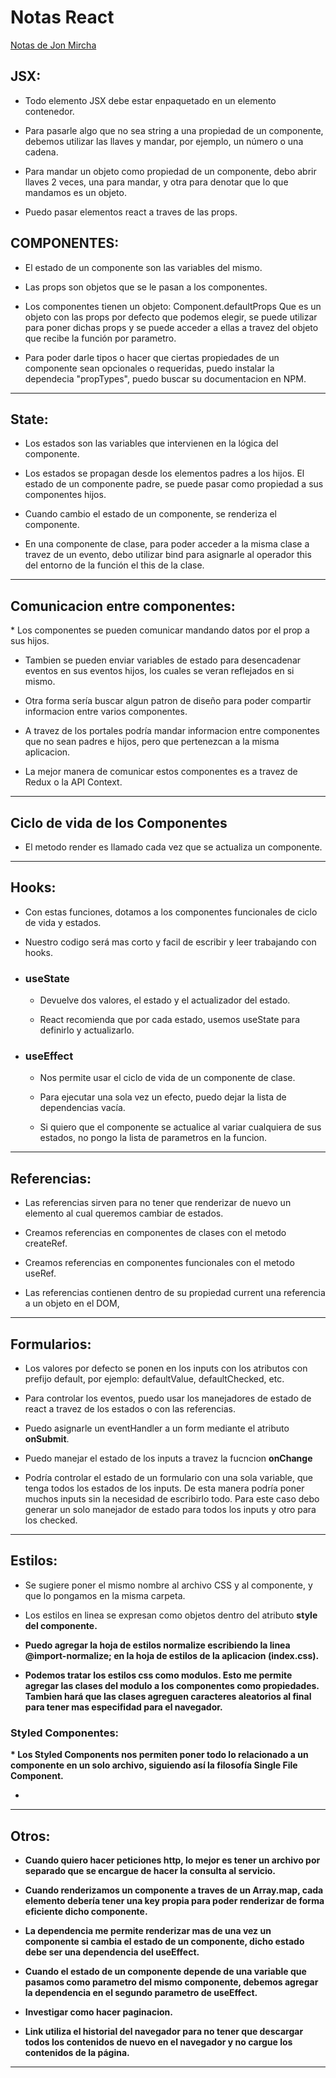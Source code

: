 <h1>Notas React</h1>
<a href="https://jonmircha.com/react">Notas de Jon Mircha</a>

<h2>JSX:</h2>

* Todo elemento JSX debe estar enpaquetado en un elemento contenedor.

* Para pasarle algo que no sea string a una propiedad de un componente, debemos utilizar las llaves y mandar, por ejemplo, un número o una cadena.

* Para mandar un objeto como propiedad de un componente, debo abrir llaves 2 veces, una para mandar, y otra para denotar que lo que mandamos es un objeto.

* Puedo pasar elementos react a traves de las props.

<h2>COMPONENTES:</h2>

* El estado de un componente son las variables del mismo.

* Las props son objetos que se le pasan a los componentes.

* Los componentes tienen un objeto: Component.defaultProps   Que es un objeto con las props por defecto que podemos elegir, se puede utilizar para poner dichas props y se puede acceder a ellas a travez del objeto que recibe la función por parametro.

* Para poder darle tipos o hacer que ciertas propiedades de un componente sean opcionales o requeridas, puedo instalar la dependecia "propTypes", puedo buscar su documentacion en NPM.

<hr>

<h2>State:</h2>

* Los estados son las variables que intervienen en la lógica del componente.

* Los estados se propagan desde los elementos padres a los hijos. El estado de un componente padre, se puede pasar como propiedad a sus componentes hijos.

* Cuando cambio el estado de un componente, se renderiza el componente. 

* En una componente de clase, para poder acceder a la misma clase a travez de un evento, debo utilizar bind para asignarle al operador this del entorno de la función el this de la clase. 

<hr>

<h2>Comunicacion entre componentes:</h2>
* Los componentes se pueden comunicar mandando datos por el prop a sus hijos.

* Tambien se pueden enviar variables de estado para desencadenar eventos en sus eventos hijos, los cuales se veran reflejados en si mismo.

* Otra forma sería buscar algun patron de diseño para poder compartir informacion entre varios componentes.

* A travez de los portales podría mandar informacion entre componentes que no sean padres e hijos, pero que pertenezcan a la misma aplicacion.

* La mejor manera de comunicar estos componentes es a travez de Redux o la API Context.

<hr>

<h2>Ciclo de vida de los Componentes</h2>

* El metodo render es llamado cada vez que se actualiza un componente.

<hr>

<h2>Hooks:</h2>

* Con estas funciones, dotamos a los componentes funcionales de ciclo de vida y estados.

* Nuestro codigo será mas corto y facil de escribir y leer trabajando con hooks.

* <h3>useState</h3>

  * Devuelve dos valores, el estado y el actualizador del estado.

  * React recomienda que por cada estado, usemos useState para definirlo y actualizarlo.

* <h3>useEffect</h3>
  
  * Nos permite usar el ciclo de vida de un componente de clase.

  * Para ejecutar una sola vez un efecto, puedo dejar la lista de dependencias vacía.

  * Si quiero que el componente se actualice al variar cualquiera de sus estados, no pongo la lista de parametros en la funcion.

<hr>

<h2>Referencias:</h2>

* Las referencias sirven para no tener que renderizar de nuevo un elemento al cual queremos cambiar de estados.

* Creamos referencias en componentes de clases con el metodo createRef.

* Creamos referencias en componentes funcionales con el metodo useRef.

* Las referencias contienen dentro de su propiedad current una referencia a un objeto en el DOM, 

<hr>

<h2>Formularios:</h2>

* Los valores por defecto se ponen en los inputs con los atributos con prefijo default, por ejemplo: defaultValue, defaultChecked, etc.

* Para controlar los eventos, puedo usar los manejadores de estado de react a travez de los estados o con las referencias.

* Puedo asignarle un eventHandler a un form mediante el atributo <b>onSubmit</b>.

* Puedo manejar el estado de los inputs a travez la fucncion <b>onChange</b>

* Podría controlar el estado de un formulario con una sola variable, que tenga todos los estados de los inputs. De esta manera podría poner muchos inputs sin la necesidad de escribirlo todo. Para este caso debo generar un solo manejador de estado para todos los inputs y otro para los checked.

<hr>

<h2>Estilos:</h2>

* Se sugiere poner el mismo nombre al archivo CSS y al componente, y que lo pongamos en la misma carpeta.

* Los estilos en linea se expresan como objetos dentro del atributo <b>style<b> del componente.

* Puedo agregar la hoja de estilos normalize escribiendo la linea <b>@import-normalize;</b> en la hoja de estilos de la aplicacion (index.css).

* Podemos tratar los estilos css como modulos. Esto me permite agregar las clases del modulo a los componentes como propiedades. Tambien hará que las clases agreguen caracteres aleatorios al final para tener mas especifidad para el navegador.

<h3>Styled Componentes:</h3>
  * Los Styled Components nos permiten poner todo lo relacionado a un componente en un solo archivo, siguiendo así la filosofía <b>Single File Component</b>.

  * 


<hr>

<h2>Otros:</h2>

* Cuando quiero hacer peticiones http, lo mejor es tener un archivo por separado que se encargue de hacer la consulta al servicio.

* Cuando renderizamos un componente a traves de un Array.map, cada elemento debería tener una key propia para poder renderizar de forma eficiente dicho componente.

* La dependencia me permite renderizar mas de una vez un componente si cambia el estado de un componente, dicho estado debe ser una dependencia del useEffect.

* Cuando el estado de un componente depende de una variable que pasamos como parametro del mismo componente, debemos agregar la dependencia en el segundo parametro de useEffect.

* Investigar como hacer paginacion.

* Link utiliza el historial del navegador para no tener que descargar todos los contenidos de nuevo en el navegador y no cargue los contenidos de la página.

<hr>